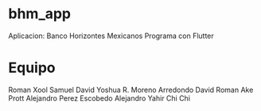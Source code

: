# bhm_app
Aplicacion: Banco Horizontes Mexicanos
Programa con Flutter

# Equipo
Roman Xool Samuel David
Yoshua R. Moreno Arredondo
David Roman Ake Prott
Alejandro Perez Escobedo
Alejandro Yahir Chi Chi